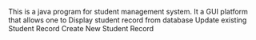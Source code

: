 This is a java program for student management system.
It a GUI platform that allows one to
Display student record from database
Update existing Student Record
Create New Student Record
